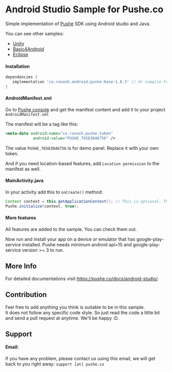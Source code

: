 # Android Studio Sample for Pushe.co

Simple implementation of [Pushe](http://pushe.co) SDK using Android studio and Java.

You can see other samples:

* [Unity](https://github.com/ronashco/pushe-unity-sample)
* [Basic4Android](https://github.com/ronashco/pushe-ba4-sample)
* [Eclipse](https://github.com/ronashco/pushe-eclipse-sample)

#### Installation
```groovy
dependencies {
   implementation 'co.ronash.android:pushe-base:1.6.3' // Or compile for lower gradles
}

```
#### AndroidManifest.xml

Go to [Pushe console](https://console.pushe.co) and get the manifest content and add it to your project `AndroidManifest.xml`

The manifest will be a tag like this:

```xml
<meta-data android:name="co.ronash.pushe.token"
            android:value="PUSHE_76583046756" />
```

The value `PUSHE_76583046756` is for demo panel. Replace it with your own token.

And if you need location-based features, add `Location permission` to the manifest as well.


#### MainActivity.java

In your activity add this to `onCreate()` method:

```java
Context context = this.getApplicationContext(); // This is optional. The `initialize` needs a context. Provide it from anywhere you want.
Pushe.initialize(context, true);
```

#### More features

All features are added to the sample. You can check them out.

Now run and install your app on a device or emulator that has google-play-service installed.
Pushe needs minimum android api=15 and google-play-service version >= 3 to run.

## More Info
For detailed documentations visit https://pushe.co/docs/android-studio/


## Contribution

Feel free to add anything you think is suitable to be in this sample.<br>
It does not follow any specific code style. So just read the code a little bit and send a pull request at anytime. We'll be happy :D.

## Support 
#### Email:
If you have any problem, please contact us using this email, we will get back to you right away:
`support [at] pushe.co`


